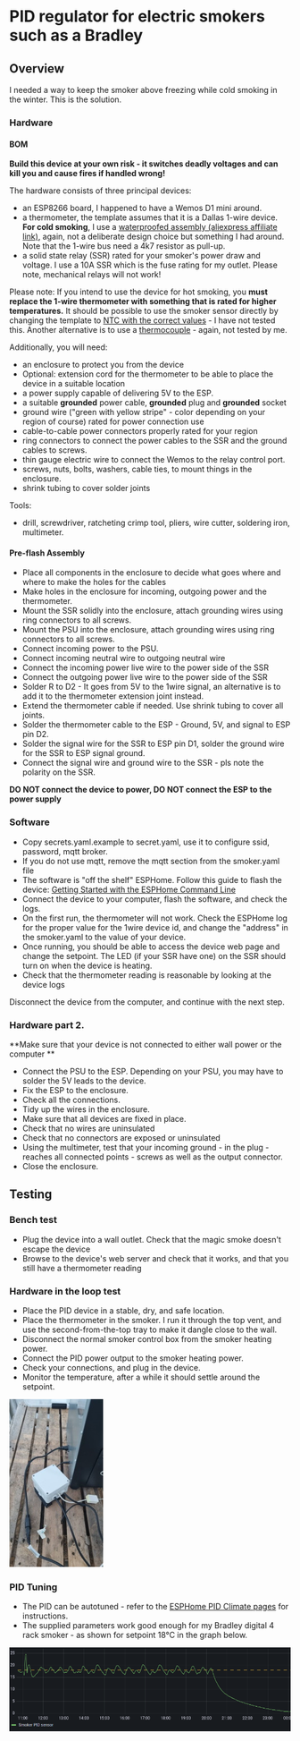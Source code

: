 # PID regulator for electric smokers such as a Bradley

## Overview

I needed a way to keep the smoker above freezing while cold smoking in the winter. This is the solution.

### Hardware

#### BOM

**Build this device at your own risk - it switches deadly voltages and can kill you and cause fires if handled wrong!**

The hardware consists of three principal devices:

- an ESP8266 board, I happened to have a Wemos D1 mini around.
- a thermometer, the template assumes that it is a Dallas 1-wire device. **For cold smoking**, I use a [waterproofed assembly (aliexpress affiliate link)](https://s.click.aliexpress.com/e/_Dn2Jfsn), again, not a deliberate design choice but something I had around. Note that the 1-wire bus need a 4k7 resistor as pull-up.
- a solid state relay (SSR) rated for your smoker's power draw and voltage. I use a 10A SSR which is the fuse rating for my outlet. Please note, mechanical relays will not work!

Please note: If you intend to use the device for hot smoking, you **must replace the 1-wire thermometer with something that is rated for higher temperatures.**
It should be possible to use the smoker sensor directly by changing the template to [NTC with the correct values](http://www.outdoorsmenforum.ca/showthread.php?p=3793689) - I have not tested this. Another alternative is to use a [thermocouple](https://esphome.io/components/sensor/max6675.html) - again, not tested by me.

Additionally, you will need:

- an enclosure to protect you from the device
- Optional: extension cord for the thermometer to be able to place the device in a suitable location
- a power supply capable of delivering 5V to the ESP. 
- a suitable **grounded**  power cable, **grounded** plug and **grounded** socket
- ground wire ("green with yellow stripe" - color depending on your region of course) rated for power connection use
- cable-to-cable power connectors properly rated for your region
- ring connectors to connect the power cables to the SSR and the ground cables to screws. 
- thin gauge electric wire to connect the Wemos to the relay control port.
- screws, nuts, bolts, washers, cable ties, to mount things in the enclosure.
- shrink tubing to cover solder joints

Tools:

- drill, screwdriver, ratcheting crimp tool, pliers, wire cutter, soldering iron, multimeter.

#### Pre-flash Assembly

- Place all components in the enclosure to decide what goes where and where to make the holes for the cables
- Make holes in the enclosure for incoming, outgoing power and the thermometer.
- Mount the SSR solidly into the enclosure, attach grounding wires using ring connectors to all screws.
- Mount the PSU into the enclosure, attach grounding wires using ring connectors to all screws.
- Connect incoming power to the PSU.
- Connect incoming neutral wire to outgoing neutral wire
- Connect the incoming power live wire to the power side of the SSR
- Connect the outgoing power live wire to the power side of the SSR
- Solder R to D2 - It goes from 5V to the 1wire signal, an alternative is to add it to the thermometer extension joint instead.
- Extend the thermometer cable if needed. Use shrink tubing to cover all joints.
- Solder the thermometer cable to the ESP - Ground, 5V, and signal to ESP pin D2.
- Solder the signal wire for the SSR to ESP pin D1, solder the ground wire for the SSR to ESP signal ground.
- Connect the signal wire and ground wire to the SSR - pls note the polarity on the SSR.

**DO NOT connect the device to power, DO NOT connect the ESP to the power supply**


### Software

- Copy secrets.yaml.example to secret.yaml, use it to configure ssid, password, mqtt broker.
- If you do not use mqtt, remove the mqtt section from the smoker.yaml file
- The software is "off the shelf" ESPHome. Follow this guide to flash the device: [Getting Started with the ESPHome Command Line](https://esphome.io/guides/getting_started_command_line.html)
- Connect the device to your computer, flash the software, and check the logs.
- On the first run, the thermometer will not work. Check the ESPHome log for the proper value for the 1wire device id, and change the "address" in the smoker.yaml to the value of your device.
- Once running, you should be able to access the device web page and change the setpoint. The LED (if your SSR have one) on the SSR should turn on when the device is heating.
- Check that the thermometer reading is reasonable by looking at the device logs 

Disconnect the device from the computer, and continue with the next step.

### Hardware part 2.

**Make sure that your device is not connected to either wall power or the computer **

- Connect the PSU to the ESP. Depending on your PSU, you may have to solder the 5V leads to the device.
- Fix the ESP to the enclosure.
- Check all the connections.
- Tidy up the wires in the enclosure.
- Make sure that all devices are fixed in place.
- Check that no wires are uninsulated
- Check that no connectors are exposed or uninsulated
- Using the multimeter, test that your incoming ground - in the plug - reaches all connected points - screws as well as the output connector. 
- Close the enclosure.

## Testing

### Bench test

- Plug the device into a wall outlet. Check that the magic smoke doesn't escape the device
- Browse to the device's web server and check that it works, and that you still have a thermometer reading

### Hardware in the loop test

- Place the PID device in a stable, dry, and safe location.
- Place the thermometer in the smoker. I run it through the top vent, and use the second-from-the-top tray to make it dangle close to the wall. 
- Disconnect the normal smoker control box from the smoker heating power.
- Connect the PID power output to the smoker heating power.
- Check your connections, and plug in the device.
- Monitor the temperature, after a while it should settle around the setpoint.

![Device connected to the smoker](pics/connected.jpg)

### PID Tuning

- The PID can be autotuned - refer to the [ESPHome PID Climate pages](https://esphome.io/components/climate/pid.html#autotuning) for instructions.
- The supplied parameters work good enough for my Bradley digital 4 rack smoker - as shown for setpoint 18°C in the graph below.

![Temperature graph, setpoint 18°C](pics/graph.png)









